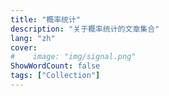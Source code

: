 ```yaml
---
title: "概率统计"
description: "关于概率统计的文章集合"
lang: "zh"
cover:
#    image: "img/signal.png"
ShowWordCount: false
tags: ["Collection"]
---
```

